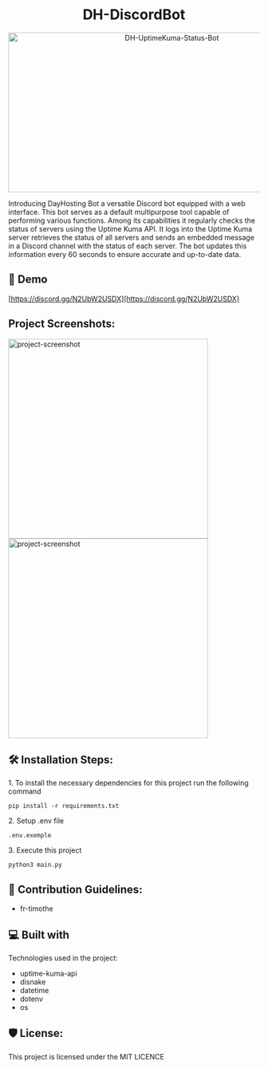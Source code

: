 <h1 align="center" id="title">DH-DiscordBot</h1>

<p align="center"><img src="https://socialify.git.ci/DayHosting-fr/DH-UptimeKuma-Status-Bot/image?forks=1&issues=1&language=1&owner=1&pulls=1&stargazers=1&theme=Auto" alt="DH-UptimeKuma-Status-Bot" width="640" height="320" /></p>

<p id="description">Introducing DayHosting Bot a versatile Discord bot equipped with a web interface. This bot serves as a default multipurpose tool capable of performing various functions. Among its capabilities it regularly checks the status of servers using the Uptime Kuma API. It logs into the Uptime Kuma server retrieves the status of all servers and sends an embedded message in a Discord channel with the status of each server. The bot updates this information every 60 seconds to ensure accurate and up-to-date data.</p>

<h2>🚀 Demo</h2>

[https://discord.gg/N2UbW2USDX](https://discord.gg/N2UbW2USDX)

<h2>Project Screenshots:</h2>

<img src="https://cdn.discordapp.com/attachments/1204549942375620628/1237933803347906580/image.png?ex=663d7332&amp;is=663c21b2&amp;hm=0fa4b7b1736fd42a689a214bcbb49d274c9cd66e3dc411fb5219d5ac0815db9c&amp;" alt="project-screenshot" width="400" height="400/">

<img src="https://cdn.discordapp.com/attachments/1204549942375620628/1237942444859985931/image.png?ex=663d7b3e&amp;is=663c29be&amp;hm=a55c2e4d53cae11da7cbfa96e2b49440ed2ab6626ba20f491f7e46998e3e5473&amp;" alt="project-screenshot" width="400" height="400/">

<h2>🛠️ Installation Steps:</h2>

<p>1. To install the necessary dependencies for this project run the following command</p>

```
pip install -r requirements.txt
```

<p>2. Setup .env file</p>

```
.env.exemple
```

<p>3. Execute this project</p>

```
python3 main.py
```

<h2>🍰 Contribution Guidelines:</h2>

*   fr-timothe

<h2>💻 Built with</h2>

Technologies used in the project:

*   uptime-kuma-api
*   disnake
*   datetime
*   dotenv
*   os

<h2>🛡️ License:</h2>

This project is licensed under the MIT LICENCE
